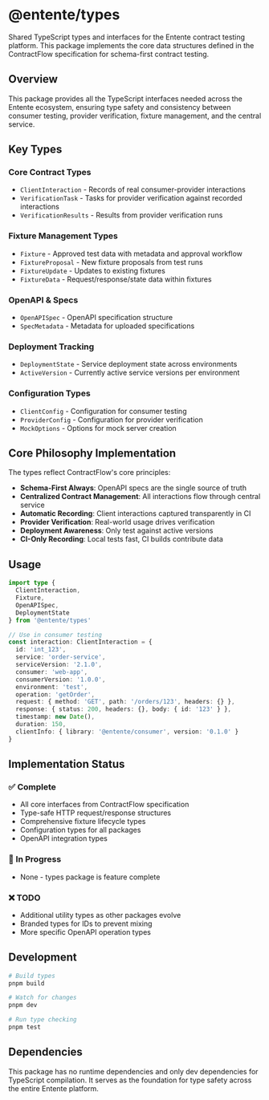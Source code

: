 # @entente/types

Shared TypeScript types and interfaces for the Entente contract testing platform. This package implements the core data structures defined in the ContractFlow specification for schema-first contract testing.

## Overview

This package provides all the TypeScript interfaces needed across the Entente ecosystem, ensuring type safety and consistency between consumer testing, provider verification, fixture management, and the central service.

## Key Types

### Core Contract Types
- `ClientInteraction` - Records of real consumer-provider interactions
- `VerificationTask` - Tasks for provider verification against recorded interactions
- `VerificationResults` - Results from provider verification runs

### Fixture Management Types
- `Fixture` - Approved test data with metadata and approval workflow
- `FixtureProposal` - New fixture proposals from test runs
- `FixtureUpdate` - Updates to existing fixtures
- `FixtureData` - Request/response/state data within fixtures

### OpenAPI & Specs
- `OpenAPISpec` - OpenAPI specification structure
- `SpecMetadata` - Metadata for uploaded specifications

### Deployment Tracking
- `DeploymentState` - Service deployment state across environments
- `ActiveVersion` - Currently active service versions per environment

### Configuration Types
- `ClientConfig` - Configuration for consumer testing
- `ProviderConfig` - Configuration for provider verification
- `MockOptions` - Options for mock server creation

## Core Philosophy Implementation

The types reflect ContractFlow's core principles:

- **Schema-First Always**: OpenAPI specs are the single source of truth
- **Centralized Contract Management**: All interactions flow through central service
- **Automatic Recording**: Client interactions captured transparently in CI
- **Provider Verification**: Real-world usage drives verification
- **Deployment Awareness**: Only test against active versions
- **CI-Only Recording**: Local tests fast, CI builds contribute data

## Usage

```typescript
import type { 
  ClientInteraction, 
  Fixture, 
  OpenAPISpec,
  DeploymentState 
} from '@entente/types'

// Use in consumer testing
const interaction: ClientInteraction = {
  id: 'int_123',
  service: 'order-service',
  serviceVersion: '2.1.0',
  consumer: 'web-app',
  consumerVersion: '1.0.0',
  environment: 'test',
  operation: 'getOrder',
  request: { method: 'GET', path: '/orders/123', headers: {} },
  response: { status: 200, headers: {}, body: { id: '123' } },
  timestamp: new Date(),
  duration: 150,
  clientInfo: { library: '@entente/consumer', version: '0.1.0' }
}
```

## Implementation Status

### ✅ Complete
- All core interfaces from ContractFlow specification
- Type-safe HTTP request/response structures
- Comprehensive fixture lifecycle types
- Configuration types for all packages
- OpenAPI integration types

### 🔄 In Progress
- None - types package is feature complete

### ❌ TODO
- Additional utility types as other packages evolve
- Branded types for IDs to prevent mixing
- More specific OpenAPI operation types

## Development

```bash
# Build types
pnpm build

# Watch for changes
pnpm dev

# Run type checking
pnpm test
```

## Dependencies

This package has no runtime dependencies and only dev dependencies for TypeScript compilation. It serves as the foundation for type safety across the entire Entente platform.